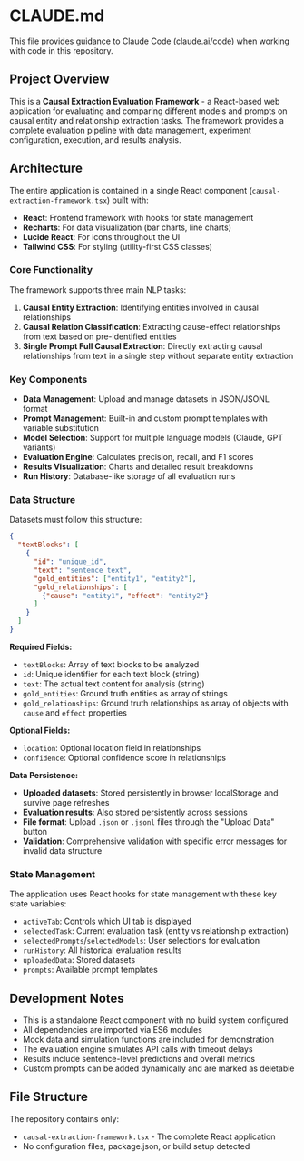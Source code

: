 # CLAUDE.md

This file provides guidance to Claude Code (claude.ai/code) when working with code in this repository.

## Project Overview

This is a **Causal Extraction Evaluation Framework** - a React-based web application for evaluating and comparing different models and prompts on causal entity and relationship extraction tasks. The framework provides a complete evaluation pipeline with data management, experiment configuration, execution, and results analysis.

## Architecture

The entire application is contained in a single React component (`causal-extraction-framework.tsx`) built with:
- **React**: Frontend framework with hooks for state management
- **Recharts**: For data visualization (bar charts, line charts)
- **Lucide React**: For icons throughout the UI
- **Tailwind CSS**: For styling (utility-first CSS classes)

### Core Functionality

The framework supports three main NLP tasks:
1. **Causal Entity Extraction**: Identifying entities involved in causal relationships
2. **Causal Relation Classification**: Extracting cause-effect relationships from text based on pre-identified entities
3. **Single Prompt Full Causal Extraction**: Directly extracting causal relationships from text in a single step without separate entity extraction

### Key Components

- **Data Management**: Upload and manage datasets in JSON/JSONL format
- **Prompt Management**: Built-in and custom prompt templates with variable substitution
- **Model Selection**: Support for multiple language models (Claude, GPT variants)
- **Evaluation Engine**: Calculates precision, recall, and F1 scores
- **Results Visualization**: Charts and detailed result breakdowns
- **Run History**: Database-like storage of all evaluation runs

### Data Structure

Datasets must follow this structure:
```json
{
  "textBlocks": [
    {
      "id": "unique_id",
      "text": "sentence text",
      "gold_entities": ["entity1", "entity2"],
      "gold_relationships": [
        {"cause": "entity1", "effect": "entity2"}
      ]
    }
  ]
}
```

**Required Fields:**
- `textBlocks`: Array of text blocks to be analyzed
- `id`: Unique identifier for each text block (string)
- `text`: The actual text content for analysis (string)
- `gold_entities`: Ground truth entities as array of strings
- `gold_relationships`: Ground truth relationships as array of objects with `cause` and `effect` properties

**Optional Fields:**
- `location`: Optional location field in relationships
- `confidence`: Optional confidence score in relationships

**Data Persistence:**
- **Uploaded datasets**: Stored persistently in browser localStorage and survive page refreshes
- **Evaluation results**: Also stored persistently across sessions
- **File format**: Upload `.json` or `.jsonl` files through the "Upload Data" button
- **Validation**: Comprehensive validation with specific error messages for invalid data structure

### State Management

The application uses React hooks for state management with these key state variables:
- `activeTab`: Controls which UI tab is displayed
- `selectedTask`: Current evaluation task (entity vs relationship extraction)
- `selectedPrompts`/`selectedModels`: User selections for evaluation
- `runHistory`: All historical evaluation results
- `uploadedData`: Stored datasets
- `prompts`: Available prompt templates

## Development Notes

- This is a standalone React component with no build system configured
- All dependencies are imported via ES6 modules
- Mock data and simulation functions are included for demonstration
- The evaluation engine simulates API calls with timeout delays
- Results include sentence-level predictions and overall metrics
- Custom prompts can be added dynamically and are marked as deletable

## File Structure

The repository contains only:
- `causal-extraction-framework.tsx` - The complete React application
- No configuration files, package.json, or build setup detected